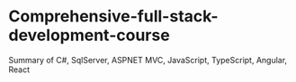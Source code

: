 # Comprehensive-full-stack-development-course

Summary of C#, SqlServer, ASPNET MVC, JavaScript, TypeScript, Angular, React
